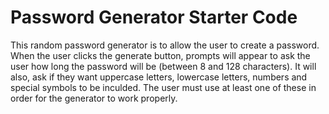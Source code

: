 # Password Generator Starter Code

This random password generator is to allow the user to create a password.  When the user clicks the generate button, prompts will appear to ask the user how long the password will be (between 8 and 128 characters).  It will also, ask if they want uppercase letters, lowercase letters, numbers and special symbols to be inculded.  The user must use at least one of these in order for the generator to work properly.  

